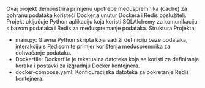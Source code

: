 Ovaj projekt demonstrira primjenu upotrebe međuspremnika (cache) za pohranu podataka koristeći Docker,a unutur Dockera i Redis poslužitelj. Projekt uključuje Python aplikaciju koja koristi SQLAlchemy za komunikaciju s bazom podataka i Redis za međuspremanje podataka.
Struktura Projekta:

- main.py: Glavna Python skripta koja sadrži definiciju baze podataka, interakciju s Redisom te primjer korištenja međuspremnika za dohvaćanje podataka.
- Dockerfile: Dockerfile je tekstualna datoteka koja se koristi za definiranje koraka i postavki za izgradnju Docker kontejnera.
- docker-compose.yaml: Konfiguracijska datoteka za pokretanje Redis kontejnera.